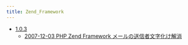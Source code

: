 ```yaml
---
title: Zend_Framework
---
```



- [1.0.3](./1.0.3/index.md)
    - [2007-12-03 PHP Zend Framework メールの送信者文字化け解消](./../../../../d/2007/12/03/PHP_Zend_Framework_メールの送信者文字化け解消.md)




